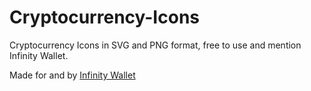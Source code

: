 # Cryptocurrency-Icons
Cryptocurrency Icons in SVG and PNG format, free to use and mention Infinity Wallet.

Made for and by [Infinity Wallet](https://infinitywallet.io/)

